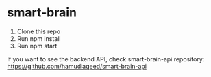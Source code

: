 # smart-brain
1. Clone this repo
2. Run npm install
3. Run npm start

If you want to see the backend API, check smart-brain-api repository: https://github.com/hamudiaqeed/smart-brain-api
